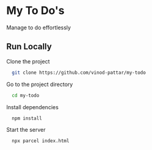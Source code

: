 
# My To Do's

Manage to do effortlessly


## Run Locally

Clone the project

```bash
  git clone https://github.com/vinod-pattar/my-todo
```

Go to the project directory

```bash
  cd my-todo
```

Install dependencies

```bash
  npm install
```

Start the server

```bash
  npx parcel index.html
```


